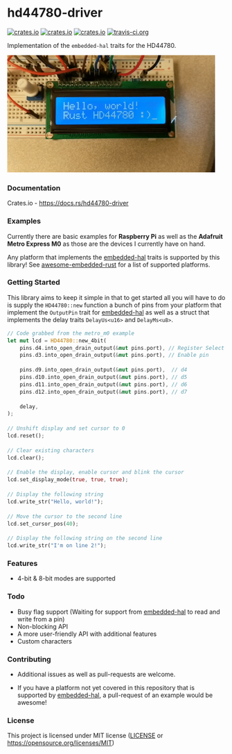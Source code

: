 # hd44780-driver

[![crates.io](https://img.shields.io/crates/v/hd44780-driver.svg)](https://crates.io/crates/hd44780-driver)
[![crates.io](https://img.shields.io/crates/d/hd44780-driver.svg)](https://crates.io/crates/hd44780-driver)
[![crates.io](https://img.shields.io/crates/l/hd44780-driver.svg)](https://crates.io/crates/hd44780-driver)
[![travis-ci.org](https://travis-ci.org/JohnDoneth/hd44780-driver.svg?branch=master)](https://travis-ci.org/JohnDoneth/hd44780-driver)

Implementation of the `embedded-hal` traits for the HD44780.

![](/header.gif)


### Documentation

Crates.io - https://docs.rs/hd44780-driver

### Examples

Currently there are basic examples for **Raspberry Pi** as well as the **Adafruit Metro Express M0** as those are the devices I currently have on hand. 

Any platform that implements the [embedded-hal](https://github.com/rust-embedded/embedded-hal) traits is supported by this library! See [awesome-embedded-rust](https://github.com/rust-embedded/awesome-embedded-rust#hal-implementation-crates) for a list of supported platforms.

### Getting Started

This library aims to keep it simple in that to get started all you will have to do is supply the `HD44780::new` function a bunch of pins from your platform that implement the `OutputPin` trait for [embedded-hal](https://github.com/rust-embedded/embedded-hal) as well as a struct that implements the delay traits `DelayUs<u16>`  and `DelayMs<u8>`.

```rust
// Code grabbed from the metro_m0 example
let mut lcd = HD44780::new_4bit(
    pins.d4.into_open_drain_output(&mut pins.port), // Register Select pin
    pins.d3.into_open_drain_output(&mut pins.port), // Enable pin

    pins.d9.into_open_drain_output(&mut pins.port),  // d4
    pins.d10.into_open_drain_output(&mut pins.port), // d5
    pins.d11.into_open_drain_output(&mut pins.port), // d6
    pins.d12.into_open_drain_output(&mut pins.port), // d7

    delay,
);

// Unshift display and set cursor to 0
lcd.reset(); 

// Clear existing characters
lcd.clear(); 

// Enable the display, enable cursor and blink the cursor
lcd.set_display_mode(true, true, true);

// Display the following string
lcd.write_str("Hello, world!");

// Move the cursor to the second line
lcd.set_cursor_pos(40);

// Display the following string on the second line
lcd.write_str("I'm on line 2!");
```

### Features
- 4-bit & 8-bit modes are supported

### Todo
- Busy flag support (Waiting for support from [embedded-hal](https://github.com/rust-embedded/embedded-hal) to read and write from a pin)
- Non-blocking API
- A more user-friendly API with additional features
- Custom characters

### Contributing

- Additional issues as well as pull-requests are welcome.

- If you have a platform not yet covered in this repository that is supported by [embedded-hal](https://github.com/rust-embedded/embedded-hal), a pull-request of an example would be awesome!

### License

This project is licensed under MIT license ([LICENSE](https://github.com/kunerd/clerk/blob/master/docs/CONTRIBUTING.md) or <https://opensource.org/licenses/MIT>)
